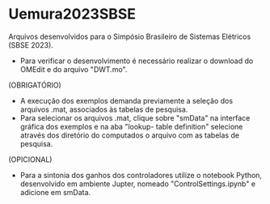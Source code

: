 # Uemura2023SBSE
Arquivos desenvolvidos para o Simpósio Brasileiro de Sistemas Elétricos (SBSE 2023).

- Para verificar o desenvolvimento é necessário realizar o download do OMEdit e do arquivo "DWT.mo".

(OBRIGATÓRIO)
- A execução dos exemplos demanda previamente a seleção dos arquivos .mat, associados às tabelas de pesquisa.
- Para selecionar os arquivos .mat, clique sobre "smData" na interface gráfica dos exemplos e na aba "lookup-
  table definition" selecione através dos diretório do computados o arquivo com as tabelas de pesquisa.
  
(OPICIONAL)
- Para a sintonia dos ganhos dos controladores utilize o notebook Python, desenvolvido em ambiente Jupter, nomeado "ControlSettings.ipynb" e adicione em smData.
